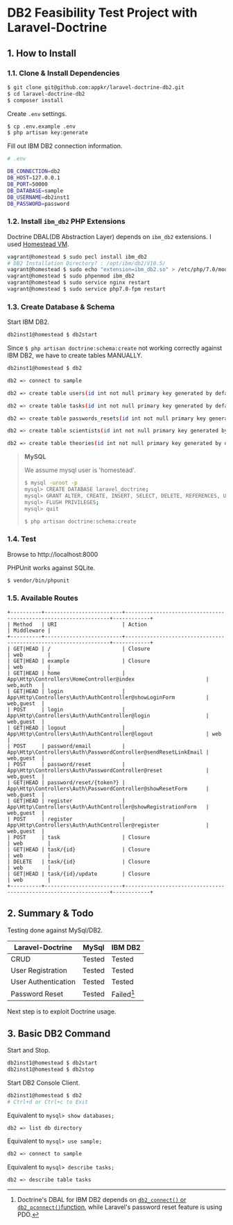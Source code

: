 # DB2 Feasibility Test Project with Laravel-Doctrine

## 1. How to Install

### 1.1. Clone & Install Dependencies

```sh
$ git clone git@github.com:appkr/laravel-doctrine-db2.git
$ cd laravel-doctrine-db2 
$ composer install
```

Create `.env` settings.

```sh
$ cp .env.example .env
$ php artisan key:generate
```

Fill out IBM DB2 connection information.

```sh
# .env

DB_CONNECTION=db2
DB_HOST=127.0.0.1
DB_PORT=50000
DB_DATABASE=sample
DB_USERNAME=db2inst1
DB_PASSWORD=password
```

### 1.2. Install `ibm_db2` PHP Extensions

Doctrine DBAL(DB Abstraction Layer) depends on `ibm_db2` extensions. I used [Homestead VM](https://laravel.com/docs/5.2/homestead).

```sh
vagrant@homestead $ sudo pecl install ibm_db2
# DB2 Installation Directory? : /opt/ibm/db2/V10.5/
vagrant@homestead $ sudo echo "extension=ibm_db2.so" > /etc/php/7.0/mods-available/ibm_db2.ini
vagrant@homestead $ sudo phpenmod ibm_db2
vagrant@homestead $ sudo service nginx restart
vagrant@homestead $ sudo service php7.0-fpm restart
```

### 1.3. Create Database & Schema

Start IBM DB2.

```sh
db2inst1@homestead $ db2start
```

Since `$ php artisan doctrine:schema:create` not working correctly against IBM DB2, we have to create tables MANUALLY.

```sh
db2inst1@homestead $ db2

db2 => connect to sample

db2 => create table users(id int not null primary key generated by default as identity(start with 1, increment by 1), name varchar(255), email varchar(255), password varchar(60), remember_token varchar(255), created_at timestamp, updated_at timestamp)

db2 => create table tasks(id int not null primary key generated by default as identity(start with 1, increment by 1), name varchar(255), created_at timestamp, updated_at timestamp)

db2 => create table passwords_resets(id int not null primary key generated by default as identity(start with 1, increment by 1), email varchar(255), token varchar(255), created_at timestamp)

db2 => create table scientists(id int not null primary key generated by default as identity(start with 1, increment by 1), firstname varchar(255), lastname varchar(255), created_at timestamp, updated_at timestamp)

db2 => create table theories(id int not null primary key generated by default as identity(start with 1, increment by 1), scientist_id int not null, title varchar(255), created_at timestamp, updated_at timestamp)
```

> **MySQL**
> 
> We assume mysql user is 'homestead'.
> 
> ```sh
> $ mysql -uroot -p
> mysql> CREATE DATABASE laravel_doctrine;
> mysql> GRANT ALTER, CREATE, INSERT, SELECT, DELETE, REFERENCES, UPDATE, DROP, EXECUTE, LOCK TABLES, INDEX ON laravel_doctrine.* TO 'homestead';
> mysql> FLUSH PRIVILEGES;
> mysql> quit
> ```
> 
> ```sh
> $ php artisan doctrine:schema:create
> ```

### 1.4. Test

Browse to http://localhost:8000

PHPUnit works against SQLite. 

```
$ vendor/bin/phpunit
```

### 1.5. Available Routes

```
+----------+-------------------------+-----------------------------------------------------------------+------------+
| Method   | URI                     | Action                                                          | Middleware |
+----------+-------------------------+-----------------------------------------------------------------+------------+
| GET|HEAD | /                       | Closure                                                         | web        |
| GET|HEAD | example                 | Closure                                                         | web        |
| GET|HEAD | home                    | App\Http\Controllers\HomeController@index                       | web,auth   |
| GET|HEAD | login                   | App\Http\Controllers\Auth\AuthController@showLoginForm          | web,guest  |
| POST     | login                   | App\Http\Controllers\Auth\AuthController@login                  | web,guest  |
| GET|HEAD | logout                  | App\Http\Controllers\Auth\AuthController@logout                 | web        |
| POST     | password/email          | App\Http\Controllers\Auth\PasswordController@sendResetLinkEmail | web,guest  |
| POST     | password/reset          | App\Http\Controllers\Auth\PasswordController@reset              | web,guest  |
| GET|HEAD | password/reset/{token?} | App\Http\Controllers\Auth\PasswordController@showResetForm      | web,guest  |
| GET|HEAD | register                | App\Http\Controllers\Auth\AuthController@showRegistrationForm   | web,guest  |
| POST     | register                | App\Http\Controllers\Auth\AuthController@register               | web,guest  |
| POST     | task                    | Closure                                                         | web        |
| GET|HEAD | task/{id}               | Closure                                                         | web        |
| DELETE   | task/{id}               | Closure                                                         | web        |
| GET|HEAD | task/{id}/update        | Closure                                                         | web        |
+----------+-------------------------+-----------------------------------------------------------------+------------+
```

## 2. Summary & Todo

Testing done against MySql/DB2. 

Laravel-Doctrine|MySql|IBM DB2
---|---|---
CRUD|Tested|Tested
User Registration|Tested|Tested
User Authentication|Tested|Tested
Password Reset|Tested|Failed[^1]

[^1]: Doctrine's DBAL for IBM DB2 depends on [`db2_connect()` or `db2_pconnect()`function](http://php.net/manual/en/function.db2-connect.php), while Laravel's password reset feature is using PDO.

Next step is to exploit Doctrine usage.

## 3. Basic DB2 Command

Start and Stop.

```sh
db2inst1@homestead $ db2start
db2inst1@homestead $ db2stop
```

Start DB2 Console Client.

```sh
db2inst1@homestead $ db2
# Ctrl+d or Ctrl+c to Exit
```

Equivalent to `mysql> show databases;`

```sh
db2 => list db directory
```

Equivalent to `mysql> use sample;`

```sh
db2 => connect to sample
```

Equivalent to `mysql> describe tasks;`

```sh
db2 => describe table tasks
```